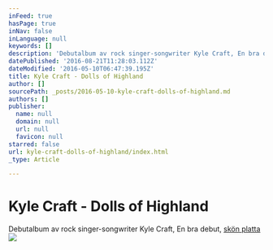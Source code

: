 ```yaml
---
inFeed: true
hasPage: true
inNav: false
inLanguage: null
keywords: []
description: 'Debutalbum av rock singer-songwriter Kyle Craft, En bra debut, skön platta'
datePublished: '2016-08-21T11:28:03.112Z'
dateModified: '2016-05-10T06:47:39.195Z'
title: Kyle Craft - Dolls of Highland
author: []
sourcePath: _posts/2016-05-10-kyle-craft-dolls-of-highland.md
authors: []
publisher:
  name: null
  domain: null
  url: null
  favicon: null
starred: false
url: kyle-craft-dolls-of-highland/index.html
_type: Article

---
```

# Kyle Craft - Dolls of Highland

Debutalbum av rock singer-songwriter Kyle Craft, En bra debut, [skön platta][0]
![](https://the-grid-user-content.s3-us-west-2.amazonaws.com/c93d79c1-2e81-4dc5-9737-14cd8e48e677.jpg)

[0]: https://open.spotify.com/album/3viNAArNQnjmgJiOgmVzPr